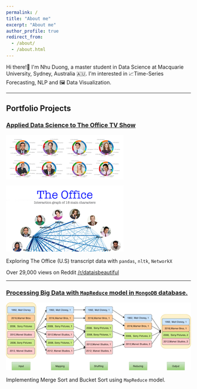 ```yaml
---
permalink: /
title: "About me"
excerpt: "About me"
author_profile: true
redirect_from: 
  - /about/
  - /about.html
---
```


Hi there!👋 I'm Nhu Duong, a master student in Data Science at Macquarie University, Sydney, Australia 🇦🇺. I'm interested in 📈Time-Series Forecasting, NLP and 🖼 Data Visualization. 

---
## Portfolio Projects
### [Applied Data Science to The Office TV Show](/portfolio/Applied_DS_TheOffice/)
![Alt text](/images/The_Office_imgs/emotion_small.png)

![Alt text](/images/The_Office_imgs/TheOffice_wob_thumbnail.png)

Exploring The Office (U.S) transcript data with `pandas`, `nltk`, `NetworkX`

Over 29,000 views on Reddit [/r/dataisbeautiful](https://www.reddit.com/r/dataisbeautiful/comments/lulc9h/interaction_graph_of_18_characters_in_the_office/)



---
### [Processing Big Data with `MapReduce` model  in `MongoDB` database.](/portfolio/mapReduce/)
![Alt text](/images/MapReduce/MapReduce_thumbnail.png)

Implementing Merge Sort and Bucket Sort using `MapReduce` model.